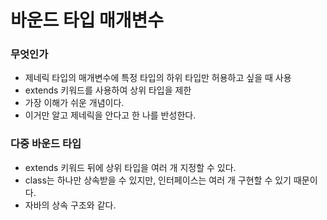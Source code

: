 # 바운드 타입 매개변수

### 무엇인가
- 제네릭 타입의 매개변수에 특정 타입의 하위 타입만 허용하고 싶을 때 사용
- extends 키워드를 사용하여 상위 타입을 제한
- 가장 이해가 쉬운 개념이다.
- 이거만 알고 제네릭을 안다고 한 나를 반성한다.

### 다중 바운드 타입
- extends 키워드 뒤에 상위 타입을 여러 개 지정할 수 있다.
- class는 하나만 상속받을 수 있지만, 인터페이스는 여러 개 구현할 수 있기 때문이다.
- 자바의 상속 구조와 같다.